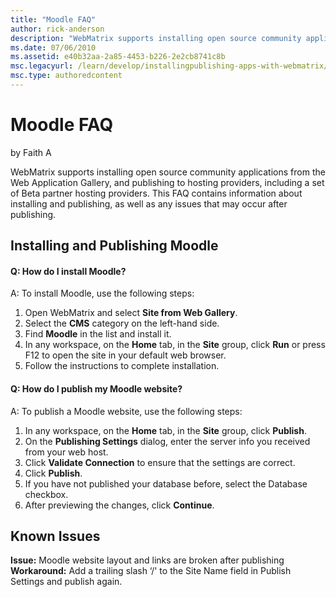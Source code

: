 ```yaml
---
title: "Moodle FAQ"
author: rick-anderson
description: "WebMatrix supports installing open source community applications from the Web Application Gallery, and publishing to hosting providers, including a set of Be..."
ms.date: 07/06/2010
ms.assetid: e40b32aa-2a85-4453-b226-2e2cb8741c8b
msc.legacyurl: /learn/develop/installingpublishing-apps-with-webmatrix/moodle-faq
msc.type: authoredcontent
---
```

# Moodle FAQ

by Faith A

WebMatrix supports installing open source community applications from the Web Application Gallery, and publishing to hosting providers, including a set of Beta partner hosting providers. This FAQ contains information about installing and publishing, as well as any issues that may occur after publishing.

## Installing and Publishing Moodle

#### Q: How do I install Moodle?

A: To install Moodle, use the following steps:

1. Open WebMatrix and select **Site from Web Gallery**.
2. Select the **CMS** category on the left-hand side.
3. Find **Moodle** in the list and install it.
4. In any workspace, on the **Home** tab, in the **Site** group, click **Run** or press F12 to open the site in your default web browser.
5. Follow the instructions to complete installation.

#### Q: How do I publish my Moodle website?

A: To publish a Moodle website, use the following steps:

1. In any workspace, on the **Home** tab, in the **Site** group, click **Publish**.
2. On the **Publishing Settings** dialog, enter the server info you received from your web host.
3. Click **Validate Connection** to ensure that the settings are correct.
4. Click **Publish**.
5. If you have not published your database before, select the Database checkbox.
6. After previewing the changes, click **Continue**.

## Known Issues

**Issue:** Moodle website layout and links are broken after publishing  
**Workaround:** Add a trailing slash ‘/' to the Site Name field in Publish Settings and publish again.
